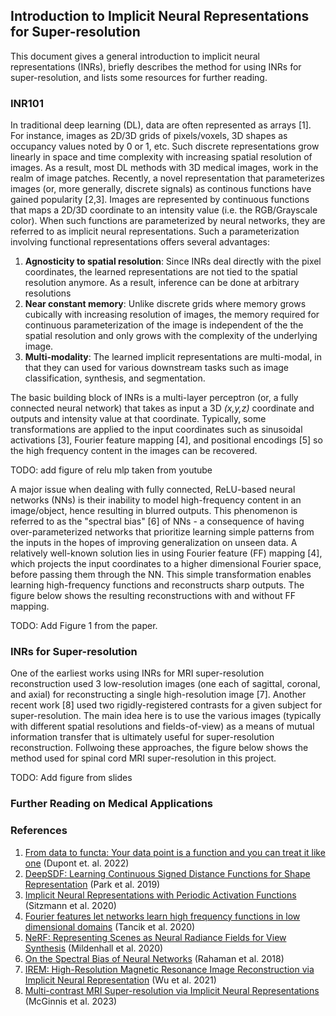 ## Introduction to Implicit Neural Representations for Super-resolution

This document gives a general introduction to implicit neural representations (INRs), briefly describes the method for using INRs for super-resolution, and lists some resources for further reading. 

### INR101

In traditional deep learning (DL), data are often represented as arrays [1]. For instance, images as 2D/3D grids of pixels/voxels, 3D shapes as occupancy values noted by 0 or 1, etc. Such discrete representations grow linearly in space and time complexity with increasing spatial resolution of images. As a result, most DL methods with 3D medical images, work in the realm of image patches. Recently, a novel representation that parameterizes images (or, more generally, discrete signals) as continous functions have gained popularity [2,3]. Images are represented by continuous functions that maps a 2D/3D coordinate to an intensity value (i.e. the RGB/Grayscale color). When such functions are parameterized by neural networks, they are referred to as implicit neural representations. Such a parameterization involving functional representations offers several advantages: 
1. **Agnosticity to spatial resolution**: Since INRs deal directly with the pixel coordinates, the learned representations are not tied to the spatial resolution anymore. As a result, inference can be done at arbitrary resolutions 
2. **Near constant memory**: Unlike discrete grids where memory grows cubically with increasing resolution of images, the memory required for continuous parameterization of the image is independent of the the spatial resolution and only grows with the complexity of the underlying image. 
3. **Multi-modality**: The learned implicit representations are multi-modal, in that they can used for various downstream tasks such as image classification, synthesis, and segmentation. 

The basic building block of INRs is a multi-layer perceptron (or, a fully connected neural network) that takes as input a 3D _(x,y,z)_ coordinate and outputs and intensity value at that coordinate. Typically, some transformations are applied to the input coordinates such as sinusoidal activations [3], Fourier feature mapping [4], and positional encodings [5] so the high frequency content in the images can be recovered. 

TODO: add figure of relu mlp taken from youtube

A major issue when dealing with fully connected, ReLU-based neural networks (NNs) is their inability to model high-frequency content in an image/object, hence resulting in blurred outputs. This phenomenon is referred to as the "spectral bias" [6] of NNs - a consequence of having over-parameterized networks that prioritize learning simple patterns from the inputs in the hopes of improving generalization on unseen data. A relatively well-known solution lies in using Fourier feature (FF) mapping [4], which projects the input coordinates to a higher dimensional Fourier space, before passing them through the NN. This simple transformation enables learning high-frequency functions and reconstructs sharp outputs. The figure below shows the resulting reconstructions with and without FF mapping. 

TODO: Add Figure 1 from the paper. 


### INRs for Super-resolution

One of the earliest works using INRs for MRI super-resolution reconstruction used 3 low-resolution images (one each of sagittal, coronal, and axial) for reconstructing a single high-resolution image [7]. Another recent work [8] used two rigidly-registered contrasts for a given subject for super-resolution. The main idea here is to use the various images (typically with different spatial resolutions and fields-of-view) as a means of mutual information transfer that is ultimately useful for super-resolution reconstruction. Follwoing these approaches, the figure below shows the method used for spinal cord MRI super-resolution in this project. 

TODO: Add figure from slides


### Further Reading on Medical Applications

### References
1. [From data to functa: Your data point is a function and you can treat it like one](https://arxiv.org/abs/2201.12204) (Dupont et. al. 2022)
2. [DeepSDF: Learning Continuous Signed Distance Functions for Shape Representation](https://arxiv.org/abs/1901.05103) (Park et al. 2019)
3. [Implicit Neural Representations with Periodic Activation Functions](https://vsitzmann.github.io/siren/) (Sitzmann et al. 2020)
4. [Fourier features let networks learn high frequency functions in low dimensional domains](https://people.eecs.berkeley.edu/~bmild/fourfeat/) (Tancik et al. 2020) 
5. [NeRF: Representing Scenes as Neural Radiance Fields for View Synthesis](https://www.matthewtancik.com/nerf) (Mildenhall et al. 2020)
6. [On the Spectral Bias of Neural Networks](https://arxiv.org/pdf/1806.08734.pdf) (Rahaman et al. 2018)
7. [IREM: High-Resolution Magnetic Resonance Image Reconstruction via Implicit Neural Representation](https://arxiv.org/pdf/2106.15097.pdf) (Wu et al. 2021)
8. [Multi-contrast MRI Super-resolution via Implicit Neural Representations](https://arxiv.org/pdf/2303.15065.pdf) (McGinnis et al. 2023)
